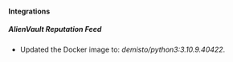 #### Integrations
##### AlienVault Reputation Feed
- Updated the Docker image to: *demisto/python3:3.10.9.40422*.
